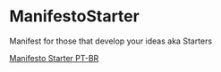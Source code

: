 # ManifestoStarter
Manifest for those that develop your ideas aka Starters

[Manifesto Starter PT-BR](https://github.com/Cyfth/ManifestoStarter/blob/master/ManifestoPT-BR)
